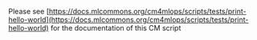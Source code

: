 Please see [https://docs.mlcommons.org/cm4mlops/scripts/tests/print-hello-world](https://docs.mlcommons.org/cm4mlops/scripts/tests/print-hello-world) for the documentation of this CM script
